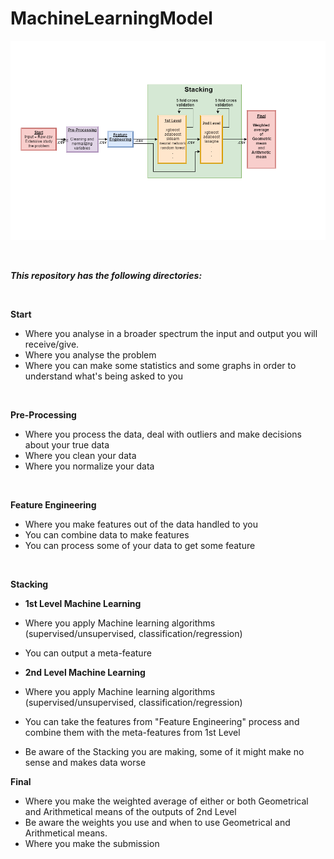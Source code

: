 # MachineLearningModel

![alt text](https://github.com/MarioNaia/MachineLearningModel/blob/master/ModelML.png)

&nbsp;

***This repository has the following directories:***

&nbsp;

**Start**
+ Where you analyse in a broader spectrum the input and output you will receive/give.
+ Where you analyse the problem
+ Where you can make some statistics and some graphs in order to understand what's being asked to you

&nbsp;

**Pre-Processing**
+ Where you process the data, deal with outliers and make decisions about your true data
+ Where you clean your data
+ Where you normalize your data

&nbsp;

**Feature Engineering**
+ Where you make features out of the data handled to you
+ You can combine data to make features 
+ You can process some of your data to get some feature

&nbsp;

**Stacking**
+ **1st Level Machine Learning**
+  Where you apply Machine learning algorithms (supervised/unsupervised, classification/regression)
+  You can output a meta-feature

+ **2nd Level Machine Learning**
+  Where you apply Machine learning algorithms (supervised/unsupervised, classification/regression)
+  You can take the features from "Feature Engineering" process and combine them with the meta-features from 1st Level
+  Be aware of the Stacking you are making, some of it might make no sense and makes data worse

**Final**
+ Where you make the weighted average of either or both Geometrical and Arithmetical means of the outputs of 2nd Level
+ Be aware the weights you use and when to use Geometrical and Arithmetical means.
+ Where you make the submission

&nbsp;






